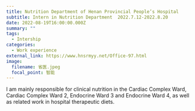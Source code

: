 ```yaml
---
title: Nutrition Department of Henan Provincial People’s Hospital
subtitle: Intern in Nutrition Department  2022.7.12-2022.8.20
date: 2022-08-19T16:00:00.000Z
summary: ""
tags:
  - Intership
categories:
  - Work experience
external_link: https://www.hnsrmyy.net/Office-97.html
image:
  filename: 省医.jpeg
  focal_point: 智能
---
```

I am mainly responsible for clinical nutrition in the Cardiac Complex Ward, Cardiac Complex Ward 2, Endocrine Ward 3 and Endocrine Ward 4, as well as related work in hospital therapeutic diets.